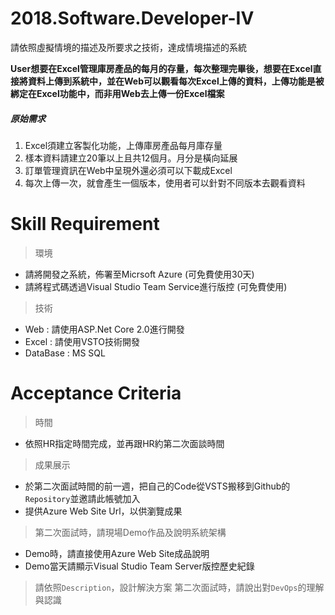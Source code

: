 # 2018.Software.Developer-IV
請依照虛擬情境的描述及所要求之技術，達成情境描述的系統

**User想要在Excel管理庫房產品的每月的存量，每次整理完畢後，想要在Excel直接將資料上傳到系統中，並在Web可以觀看每次Excel上傳的資料，上傳功能是被綁定在Excel功能中，而非用Web去上傳一份Excel檔案**

##### 原始需求
1. Excel須建立客製化功能，上傳庫房產品每月庫存量
2. 樣本資料請建立20筆以上且共12個月。月分是橫向延展
3. 訂單管理資訊在Web中呈現外還必須可以下載成Excel
4. 每次上傳一次，就會產生一個版本，使用者可以針對不同版本去觀看資料

# Skill Requirement
> 環境
- 請將開發之系統，佈署至Micrsoft Azure (可免費使用30天)
- 請將程式碼透過Visual Studio Team Service進行版控 (可免費使用)
> 技術
- Web : 請使用ASP.Net Core 2.0進行開發
- Excel : 請使用VSTO技術開發
- DataBase : MS SQL

# Acceptance Criteria
> 時間
- 依照HR指定時間完成，並再跟HR約第二次面談時間
> 成果展示
- 於第二次面試時間的前一週，把自己的Code從VSTS搬移到Github的`Repository`並邀請此帳號加入
- 提供Azure Web Site Url，以供瀏覽成果
> 第二次面試時，請現場Demo作品及說明系統架構
- Demo時，請直接使用Azure Web Site成品說明
- Demo當天請顯示Visual Studio Team Server版控歷史紀錄
> 請依照`Description`，設計解決方案
> 第二次面試時，請說出對`DevOps`的理解與認識
